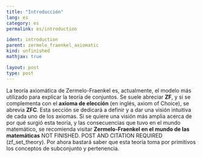 ```yaml
---
title: "Introducción"
lang: es
category: es
permalink: es/introduction

ident: introduction
parent: zermelo_fraenkel_axiomatic
kind: unfinished
mathjax: true

layout: post
type: post
---
```


La teoría axiomática de Zermelo-Fraenkel es, actualmente, el modelo más utilizado para explicar la teoría de conjuntos. Se suele abreciar **ZF**, y si se complementa con el **axioma de elección** (en inglés, axiom of Choice), se abrevia **ZFC**. Esta sección se dedicará a definir y a dar una visión intuitiva de cada uno de los axiomas. Si se quiere una visión más amplia acerca de por qué surgió esta teoría, y las consecuencias que tuvo en el mundo matemático, se recomienda visitar **Zermelo-Fraenkel en el mundo de las matemáticas** NOT FINISHED. POST AND CITATION REQUIRED (zf_set_theory). Por ahora bastará saber que esta teoría toma por primitivos los conceptos de subconjunto y pertenencia.